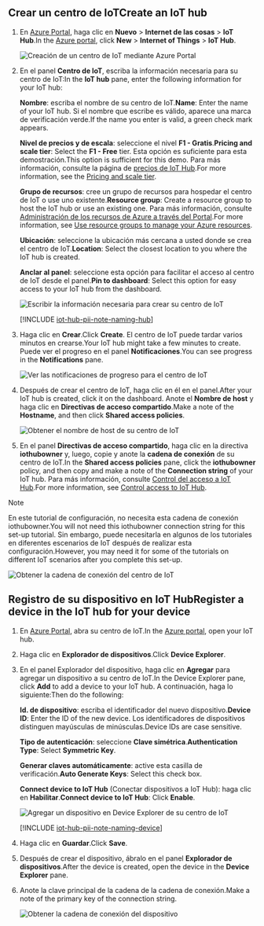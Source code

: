 ## <a name="create-an-iot-hub"></a><span data-ttu-id="43b8a-101">Crear un centro de IoT</span><span class="sxs-lookup"><span data-stu-id="43b8a-101">Create an IoT hub</span></span>

1. <span data-ttu-id="43b8a-102">En [Azure Portal](https://portal.azure.com/), haga clic en **Nuevo** > **Internet de las cosas** > **IoT Hub**.</span><span class="sxs-lookup"><span data-stu-id="43b8a-102">In the [Azure portal](https://portal.azure.com/), click **New** > **Internet of Things** > **IoT Hub**.</span></span>

   ![Creación de un centro de IoT mediante Azure Portal](../articles/iot-hub/media/iot-hub-create-hub-and-device/1_create-azure-iot-hub-portal.png)
2. <span data-ttu-id="43b8a-104">En el panel **Centro de IoT**, escriba la información necesaria para su centro de IoT:</span><span class="sxs-lookup"><span data-stu-id="43b8a-104">In the **IoT hub** pane, enter the following information for your IoT hub:</span></span>

     <span data-ttu-id="43b8a-105">**Nombre**: escriba el nombre de su centro de IoT.</span><span class="sxs-lookup"><span data-stu-id="43b8a-105">**Name**: Enter the name of your IoT hub.</span></span> <span data-ttu-id="43b8a-106">Si el nombre que escribe es válido, aparece una marca de verificación verde.</span><span class="sxs-lookup"><span data-stu-id="43b8a-106">If the name you enter is valid, a green check mark appears.</span></span>

     <span data-ttu-id="43b8a-107">**Nivel de precios y de escala**: seleccione el nivel **F1 - Gratis**.</span><span class="sxs-lookup"><span data-stu-id="43b8a-107">**Pricing and scale tier**: Select the **F1 - Free** tier.</span></span> <span data-ttu-id="43b8a-108">Esta opción es suficiente para esta demostración.</span><span class="sxs-lookup"><span data-stu-id="43b8a-108">This option is sufficient for this demo.</span></span> <span data-ttu-id="43b8a-109">Para más información, consulte la página de [precios de IoT Hub](https://azure.microsoft.com/pricing/details/iot-hub/).</span><span class="sxs-lookup"><span data-stu-id="43b8a-109">For more information, see the [Pricing and scale tier](https://azure.microsoft.com/pricing/details/iot-hub/).</span></span>

     <span data-ttu-id="43b8a-110">**Grupo de recursos**: cree un grupo de recursos para hospedar el centro de IoT o use uno existente.</span><span class="sxs-lookup"><span data-stu-id="43b8a-110">**Resource group**: Create a resource group to host the IoT hub or use an existing one.</span></span> <span data-ttu-id="43b8a-111">Para más información, consulte [Administración de los recursos de Azure a través del Portal](../articles/azure-resource-manager/resource-group-portal.md).</span><span class="sxs-lookup"><span data-stu-id="43b8a-111">For more information, see [Use resource groups to manage your Azure resources](../articles/azure-resource-manager/resource-group-portal.md).</span></span>

     <span data-ttu-id="43b8a-112">**Ubicación**: seleccione la ubicación más cercana a usted donde se crea el centro de IoT.</span><span class="sxs-lookup"><span data-stu-id="43b8a-112">**Location**: Select the closest location to you where the IoT hub is created.</span></span>

     <span data-ttu-id="43b8a-113">**Anclar al panel**: seleccione esta opción para facilitar el acceso al centro de IoT desde el panel.</span><span class="sxs-lookup"><span data-stu-id="43b8a-113">**Pin to dashboard**: Select this option for easy access to your IoT hub from the dashboard.</span></span>

   ![Escribir la información necesaria para crear su centro de IoT](../articles/iot-hub/media/iot-hub-create-hub-and-device/2_fill-in-fields-for-azure-iot-hub-portal.png)

   [!INCLUDE [iot-hub-pii-note-naming-hub](iot-hub-pii-note-naming-hub.md)]

3. <span data-ttu-id="43b8a-115">Haga clic en **Crear**.</span><span class="sxs-lookup"><span data-stu-id="43b8a-115">Click **Create**.</span></span> <span data-ttu-id="43b8a-116">El centro de IoT puede tardar varios minutos en crearse.</span><span class="sxs-lookup"><span data-stu-id="43b8a-116">Your IoT hub might take a few minutes to create.</span></span> <span data-ttu-id="43b8a-117">Puede ver el progreso en el panel **Notificaciones**.</span><span class="sxs-lookup"><span data-stu-id="43b8a-117">You can see progress in the **Notifications** pane.</span></span>

   ![Ver las notificaciones de progreso para el centro de IoT](../articles/iot-hub/media/iot-hub-create-hub-and-device/3_notification-azure-iot-hub-creation-progress-portal.png)

4. <span data-ttu-id="43b8a-119">Después de crear el centro de IoT, haga clic en él en el panel.</span><span class="sxs-lookup"><span data-stu-id="43b8a-119">After your IoT hub is created, click it on the dashboard.</span></span> <span data-ttu-id="43b8a-120">Anote el **Nombre de host** y haga clic en **Directivas de acceso compartido**.</span><span class="sxs-lookup"><span data-stu-id="43b8a-120">Make a note of the **Hostname**, and then click **Shared access policies**.</span></span>

   ![Obtener el nombre de host de su centro de IoT](../articles/iot-hub/media/iot-hub-create-hub-and-device/4_get-azure-iot-hub-hostname-portal.png)

5. <span data-ttu-id="43b8a-122">En el panel **Directivas de acceso compartido**, haga clic en la directiva **iothubowner** y, luego, copie y anote la **cadena de conexión** de su centro de IoT.</span><span class="sxs-lookup"><span data-stu-id="43b8a-122">In the **Shared access policies** pane, click the **iothubowner** policy, and then copy and make a note of the **Connection string** of your IoT hub.</span></span> <span data-ttu-id="43b8a-123">Para más información, consulte [Control del acceso a IoT Hub](../articles/iot-hub/iot-hub-devguide-security.md).</span><span class="sxs-lookup"><span data-stu-id="43b8a-123">For more information, see [Control access to IoT Hub](../articles/iot-hub/iot-hub-devguide-security.md).</span></span>

> [!NOTE] 
<span data-ttu-id="43b8a-124">En este tutorial de configuración, no necesita esta cadena de conexión iothubowner.</span><span class="sxs-lookup"><span data-stu-id="43b8a-124">You will not need this iothubowner connection string for this set-up tutorial.</span></span> <span data-ttu-id="43b8a-125">Sin embargo, puede necesitarla en algunos de los tutoriales en diferentes escenarios de IoT después de realizar esta configuración.</span><span class="sxs-lookup"><span data-stu-id="43b8a-125">However, you may need it for some of the tutorials on different IoT scenarios after you complete this set-up.</span></span>

   ![Obtener la cadena de conexión del centro de IoT](../articles/iot-hub/media/iot-hub-create-hub-and-device/5_get-azure-iot-hub-connection-string-portal.png)

## <a name="register-a-device-in-the-iot-hub-for-your-device"></a><span data-ttu-id="43b8a-127">Registro de su dispositivo en IoT Hub</span><span class="sxs-lookup"><span data-stu-id="43b8a-127">Register a device in the IoT hub for your device</span></span>

1. <span data-ttu-id="43b8a-128">En [Azure Portal](https://portal.azure.com/), abra su centro de IoT.</span><span class="sxs-lookup"><span data-stu-id="43b8a-128">In the [Azure portal](https://portal.azure.com/), open your IoT hub.</span></span>

2. <span data-ttu-id="43b8a-129">Haga clic en **Explorador de dispositivos**.</span><span class="sxs-lookup"><span data-stu-id="43b8a-129">Click **Device Explorer**.</span></span>
3. <span data-ttu-id="43b8a-130">En el panel Explorador del dispositivo, haga clic en **Agregar** para agregar un dispositivo a su centro de IoT.</span><span class="sxs-lookup"><span data-stu-id="43b8a-130">In the Device Explorer pane, click **Add** to add a device to your IoT hub.</span></span> <span data-ttu-id="43b8a-131">A continuación, haga lo siguiente:</span><span class="sxs-lookup"><span data-stu-id="43b8a-131">Then do the following:</span></span>

   <span data-ttu-id="43b8a-132">**Id. de dispositivo**: escriba el identificador del nuevo dispositivo.</span><span class="sxs-lookup"><span data-stu-id="43b8a-132">**Device ID**: Enter the ID of the new device.</span></span> <span data-ttu-id="43b8a-133">Los identificadores de dispositivos distinguen mayúsculas de minúsculas.</span><span class="sxs-lookup"><span data-stu-id="43b8a-133">Device IDs are case sensitive.</span></span>

   <span data-ttu-id="43b8a-134">**Tipo de autenticación**: seleccione **Clave simétrica**.</span><span class="sxs-lookup"><span data-stu-id="43b8a-134">**Authentication Type**: Select **Symmetric Key**.</span></span>

   <span data-ttu-id="43b8a-135">**Generar claves automáticamente**: active esta casilla de verificación.</span><span class="sxs-lookup"><span data-stu-id="43b8a-135">**Auto Generate Keys**: Select this check box.</span></span>

   <span data-ttu-id="43b8a-136">**Connect device to IoT Hub** (Conectar dispositivos a IoT Hub): haga clic en **Habilitar**.</span><span class="sxs-lookup"><span data-stu-id="43b8a-136">**Connect device to IoT Hub**: Click **Enable**.</span></span>

   ![Agregar un dispositivo en Device Explorer de su centro de IoT](../articles/iot-hub/media/iot-hub-create-hub-and-device/6_add-device-in-azure-iot-hub-device-explorer-portal.png)

   [!INCLUDE [iot-hub-pii-note-naming-device](iot-hub-pii-note-naming-device.md)]

4. <span data-ttu-id="43b8a-138">Haga clic en **Guardar**.</span><span class="sxs-lookup"><span data-stu-id="43b8a-138">Click **Save**.</span></span>
5. <span data-ttu-id="43b8a-139">Después de crear el dispositivo, ábralo en el panel **Explorador de dispositivos**.</span><span class="sxs-lookup"><span data-stu-id="43b8a-139">After the device is created, open the device in the **Device Explorer** pane.</span></span>
6. <span data-ttu-id="43b8a-140">Anote la clave principal de la cadena de la cadena de conexión.</span><span class="sxs-lookup"><span data-stu-id="43b8a-140">Make a note of the primary key of the connection string.</span></span>

   ![Obtener la cadena de conexión del dispositivo](../articles/iot-hub/media/iot-hub-create-hub-and-device/7_get-device-connection-string-in-device-explorer-portal.png)
